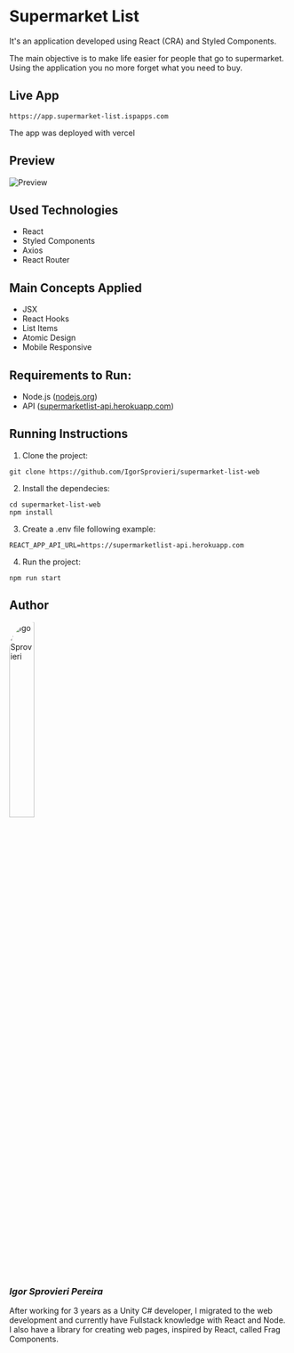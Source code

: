 # Supermarket List

It's an application developed using React (CRA) and Styled Components.

The main objective is to make life easier for people that go to supermarket. Using the application you no more forget what you need to buy.

## Live App

```
https://app.supermarket-list.ispapps.com
```

The app was deployed with vercel

## Preview

![Preview](./public/preview.gif)

## Used Technologies

- React
- Styled Components
- Axios
- React Router

## Main Concepts Applied

- JSX
- React Hooks
- List Items
- Atomic Design
- Mobile Responsive

## Requirements to Run:

- Node.js ([nodejs.org](https://nodejs.org/en/))
- API ([supermarketlist-api.herokuapp.com](https://supermarketlist-api.herokuapp.com))

## Running Instructions

1. Clone the project:

```
git clone https://github.com/IgorSprovieri/supermarket-list-web
```

2. Install the dependecies:

```
cd supermarket-list-web
npm install
```

3. Create a .env file following example:

```
REACT_APP_API_URL=https://supermarketlist-api.herokuapp.com
```

4. Run the project:

```
npm run start
```

## Author

<img src="https://media.licdn.com/dms/image/D4D03AQFdLhogHwQVog/profile-displayphoto-shrink_800_800/0/1672976913935?e=1700092800&v=beta&t=wpMCLFnfgmrz3HXW-y9AdaXBSWw7gstVsPHTtTgcyuU" alt="Igor Sprovieri" style="width: 30%; border-radius: 50px;">

### _Igor Sprovieri Pereira_

After working for 3 years as a Unity C# developer, I migrated to the web development and currently have Fullstack knowledge with React and Node. I also have a library for creating web pages, inspired by React, called Frag Components.
